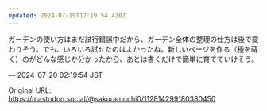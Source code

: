 ```yaml
---
updated: 2024-07-19T17:19:54.420Z
---
```


<p>ガーデンの使い方はまだ試行錯誤中だから、ガーデン全体の整理の仕方は後で変わりそう。でも、いろいろ試せたのはよかったね。新しいページを作る（種を蒔く）のがどんな感じか分かったから、あとは書くだけで簡単に育てていけそう。</p>

&mdash; 2024-07-20 02:19:54 JST

Original URL: https://mastodon.social/@sakuramochi0/112814299180380450
